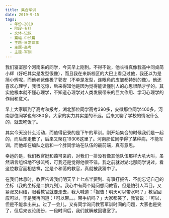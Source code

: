 ```yaml
---
title: 集合军训
date: 2019-9-15
tags:
  - 年份-2019
  - 阶段-专科
  - 文体-记叙
  - 篇幅-中长篇
  - 主题-日常琐事
  - 主题-高考
  - 主题-军训
---
```


我们寝室那个河南来的同学，今天早上刚到。不得不说，他长得真像我高中同桌简小辉（好吧其实是发型很像），而且我在来新校区的大巴上看见过他，我还以为是简小辉呢，而他老爸像极了郭安（不单是发型，连眼角的皮皱都特别的像）。他还喜欢心理学，我很吃惊，后来得知他是因为觉得能读懂别人的心思很酷才学的。其实他根本就不懂心理学，不知道心理学对人类发展带来的巨大作用、学习心理学的作用和意义。

早上大家聊到了高考和报考，湖北那位同学高考390多，安徽那位同学400多，河南那位同学也有380多，大家的实力其实差的不远。后来又聊了学校的情况什么的，就去吃饭了。

其实今天没什么活动，而值得记录的是下午的军训。刚开始集合的时候我们是一起的，而后却走散了，后来又聚在19306这里了。河南那位同学得了某种病，不能军训，而他却在编队之后和一个胖同学站在队伍的最前端，真有意思。

幸运的是，我们教官挺和蔼可亲的，对我们一排没有像其他队伍那样大吼大叫，虽然语言组织地不够流畅，可我还是觉得他很不错。我之前就对湖北那同学说过，看这位教官面相慈祥，定是个和蔼的教官，真就被我猜中了。

在我们休息时，教官告诉我们明天早上七点半要到、有事打报告、不能忘记自己的坐标（我的坐标是二排九列）。我心中有两个疑问想问教官，但是怕引人耳目，又紧张又纠结，眼看教官就要走去，我大喊道：「报告！明天可以带水吗？」教官回应可以，于是我再问道：「可以带。。。带手机吗？」大家都笑了，教官说：「可以，但是不能拿出来」。过了一会儿，又有同学询问教官军训时间的问题，大家也是笑了，但后来议论纷纷，一段时间后，我们就解散回寝室了。
